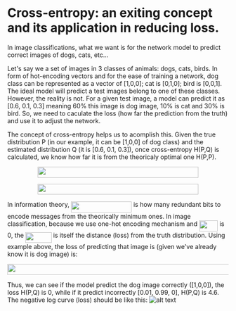 
# Cross-entropy: an exiting concept and its application in reducing loss. 

In image classifications, what we want is for the network model to predict correct images of dogs, cats, etc...

Let's say we a set of images in 3 classes of animals: dogs, cats, birds. In form of hot-encoding vectors and for the ease 
of training a network, dog class can be represented as a vector of [1,0,0]; cat is [0,1,0]; bird is [0,0,1]. The ideal model
will predict a test images belong to one of these classes. However, the reality is not. For a given test image, a model 
can predict it as [0.6, 0.1, 0.3] meaning 60% this image is dog image, 10% is cat and 30% is bird. So, we need to caculate the loss (how far the prediction from the truth) and use it to adjust the network. 

The concept of cross-entropy helps us to acomplish this. Given the true distribution P (in our example, it can be [1,0,0] of dog class) and the estimated distribution Q (it is [0.6, 0.1, 0.3]), once cross-entropy H(P,Q) is calculated, we know how far it is from the theoricaly optimal one H(P,P). 
<p align="center"> <img src="/tex/aa7e20514855d6bf3fb21d2e2de6ce3a.svg?invert_in_darkmode&sanitize=true" align=middle width=366.51908204999995pt height=24.657735299999988pt/> </p>

<p align="center"> <img src="/tex/4bdc5dd35f72d9085a529bc76f6a7f09.svg?invert_in_darkmode&sanitize=true" align=middle width=366.9950394pt height=24.657735299999988pt/> </p>

In information theory, <img src="/tex/67f4339f01ef1283c1af5592fadcc0b6.svg?invert_in_darkmode&sanitize=true" align=middle width=138.1264731pt height=24.65753399999998pt/> is how many redundant bits to encode messages from the theorically minimum ones.
In image classification, because we use one-hot encoding mechanism and <img src="/tex/0ae047b1e4a6d17d5b5329e7cacf1b52.svg?invert_in_darkmode&sanitize=true" align=middle width=42.63139649999999pt height=24.65753399999998pt/> is 0, the <img src="/tex/ba9cea0aa0038424952f45c90de9c5d3.svg?invert_in_darkmode&sanitize=true" align=middle width=59.096967599999985pt height=24.65753399999998pt/> is itself the distance (loss) from the truth distribution. Using example above, the loss of predicting that image is (given we've already know it is dog image) is: 
<p align="center"> <img src="/tex/e848f03c7d7cc38a9192604a1e4c5731.svg?invert_in_darkmode&sanitize=true" align=middle width=646.5493947pt height=24.657735299999988pt/>  </p>

Thus, we can see if the model predict the dog image correctly ([1,0,0]), the loss H(P,Q) is 0, while if it predict incorrectly [0.01, 0.99, 0], H(P,Q) is 4.6.  The negative log curve (loss) should be like this: 
![alt text](http://www.sosmath.com/algebra/logs/log4/log42/log422/gl30.gif)
